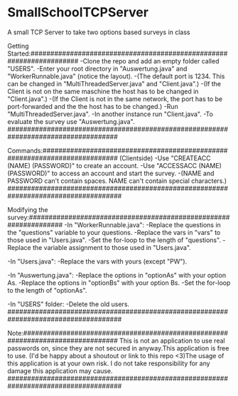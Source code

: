 # SmallSchoolTCPServer
A small TCP Server to take two options based surveys in class


Getting Started:####################################################################
-Clone the repo and add an empty folder called "USERS".
-Enter your root directory in "Auswertung.java" and 
	"WorkerRunnable.java" (notice the layout).
-(The default port is 1234. This can be changed in 
	"MultiThreadedServer.java" and "Client.java".)
-(If the Client is not on the same maschine the host 
	has to be changed in "Client.java".)
-(If the Client is not in the same network, the port 
	has to be port-forwarded and the the host has to 
	be changed.)
-Run "MultiThreadedServer.java".
-In another instance run "Client.java".
-To evaluate the survey use "Auswertung.java".
####################################################################################

Commands:###########################################################################
(Clientside)
-Use "CREATEACC (NAME) (PASSWORD)" to create 
	an account.
-Use "ACCESSACC (NAME) (PASSWORD)" to access an account 
	and start the survey.
-(NAME and PASSWORD can't contain spaces. NAME can't 
	contain special characters.)
#####################################################################################


Modifying the survey:#################################################################
-In "WorkerRunnable.java":
    -Replace the questions in the "questions" variable 
		to your questions. 
    -Replace the vars in "vars" to those used 
		in "Users.java".
    -Set the for-loop to the length of "questions".
    -Replace the variable assignment to those used in 
		"Users.java".
    
-In "Users.java":
    -Replace the vars with yours (except "PW").
    
-In "Auswertung.java":
    -Replace the options in "optionAs" with your option As.
    -Replace the options in "optionBs" with your option Bs.
    -Set the for-loop to the length of "optionAs".
    
-In "USERS" folder:
    -Delete the old users.
#####################################################################################

Note:################################################################################
This is not an application to use real passwords on, since they are not secured 
in anyway.This application is free to use. (I'd be happy about a shoutout or 
link to this repo <3)The usage of this application is at your own risk. I do 
not take responsibility for any damage this application may cause.
#####################################################################################
